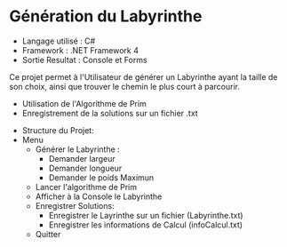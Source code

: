 # Génération du Labyrinthe

* Langage utilisé : C#
* Framework : .NET Framework 4
* Sortie Resultat : Console et Forms

Ce projet permet à l'Utilisateur de générer un Labyrinthe ayant la taille de son choix, ainsi que trouver le chemin le plus court à parcourir.
  - Utilisation de l'Algorithme de Prim
  - Enregistrement de la solutions sur un fichier .txt

* Structure du Projet:
* Menu
  - Générer le Labyrinthe : 
      - Demander largeur
      - Demander longueur
      - Demander le poids Maximun
  - Lancer l'algorithme de Prim
  - Afficher à la Console le Labyrinthe 
  - Enregistrer Solutions: 
      - Enregistrer le Layrinthe sur un fichier (Labyrinthe.txt)
      - Enregistrer les informations de Calcul (infoCalcul.txt)
  - Quitter
